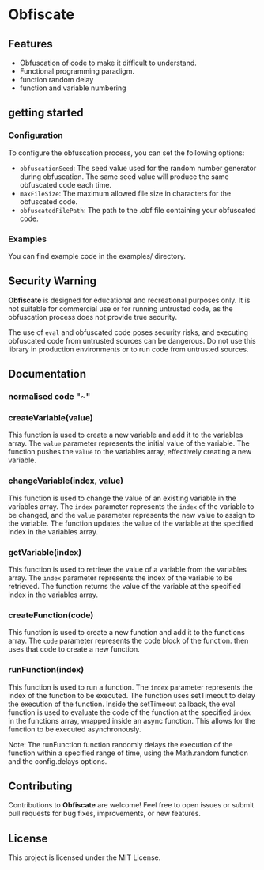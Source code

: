 # Obfiscate

## Features

- Obfuscation of code to make it difficult to understand.
- Functional programming paradigm.
- function random delay
- function and variable numbering

## getting started

### Configuration

To configure the obfuscation process, you can set the following options:

- `obfuscationSeed`: The seed value used for the random number generator during obfuscation. The same seed value will produce the same obfuscated code each time.
- `maxFileSize`: The maximum allowed file size in characters for the obfuscated code.
- `obfuscatedFilePath`: The path to the .obf file containing your obfuscated code.

### Examples

You can find example code in the examples/ directory.

## Security Warning

**Obfiscate** is designed for educational and recreational purposes only. It is not suitable for commercial use or for running untrusted code, as the obfuscation process does not provide true security.

The use of `eval` and obfuscated code poses security risks, and executing obfuscated code from untrusted sources can be dangerous. Do not use this library in production environments or to run code from untrusted sources.

## Documentation

### normalised code "~"

### createVariable(value)
This function is used to create a new variable and add it to the variables array. The `value` parameter represents the initial value of the variable. The function pushes the `value` to the variables array, effectively creating a new variable.

### changeVariable(index, value)
This function is used to change the value of an existing variable in the variables array. The `index` parameter represents the `index` of the variable to be changed, and the `value` parameter represents the new value to assign to the variable. The function updates the value of the variable at the specified index in the variables array.

### getVariable(index)
This function is used to retrieve the value of a variable from the variables array. The `index` parameter represents the index of the variable to be retrieved. The function returns the value of the variable at the specified index in the variables array.

### createFunction(code)
This function is used to create a new function and add it to the functions array. The `code` parameter represents the code block of the function. then uses that code to create a new function.

### runFunction(index)
This function is used to run a function. The `index` parameter represents the index of the function to be executed. The function uses setTimeout to delay the execution of the function. Inside the setTimeout callback, the eval function is used to evaluate the code of the function at the specified `index` in the functions array, wrapped inside an async function. This allows for the function to be executed asynchronously.

Note: The runFunction function randomly delays the execution of the function within a specified range of time, using the Math.random function and the config.delays options.
## Contributing

Contributions to **Obfiscate** are welcome! Feel free to open issues or submit pull requests for bug fixes, improvements, or new features.

## License

This project is licensed under the MIT License.
